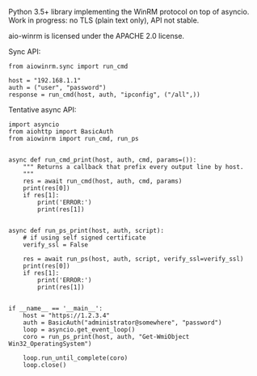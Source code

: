 Python 3.5+ library implementing the WinRM protocol on top of asyncio. Work in
progress: no TLS (plain text only), API not stable.

aio-winrm is licensed under the APACHE 2.0 license.

Sync API:

    from aiowinrm.sync import run_cmd

    host = "192.168.1.1"
    auth = ("user", "password")
    response = run_cmd(host, auth, "ipconfig", ("/all",))

Tentative async API:

    import asyncio
    from aiohttp import BasicAuth
    from aiowinrm import run_cmd, run_ps


    async def run_cmd_print(host, auth, cmd, params=()):
        """ Returns a callback that prefix every output line by host.
        """
        res = await run_cmd(host, auth, cmd, params)
        print(res[0])
        if res[1]:
            print('ERROR:')
            print(res[1])


    async def run_ps_print(host, auth, script):
        # if using self signed certificate
        verify_ssl = False

        res = await run_ps(host, auth, script, verify_ssl=verify_ssl)
        print(res[0])
        if res[1]:
            print('ERROR:')
            print(res[1])


    if __name__ == '__main__':
        host = "https://1.2.3.4"
        auth = BasicAuth("administrator@somewhere", "password")
        loop = asyncio.get_event_loop()
        coro = run_ps_print(host, auth, "Get-WmiObject Win32_OperatingSystem")

        loop.run_until_complete(coro)
        loop.close()
